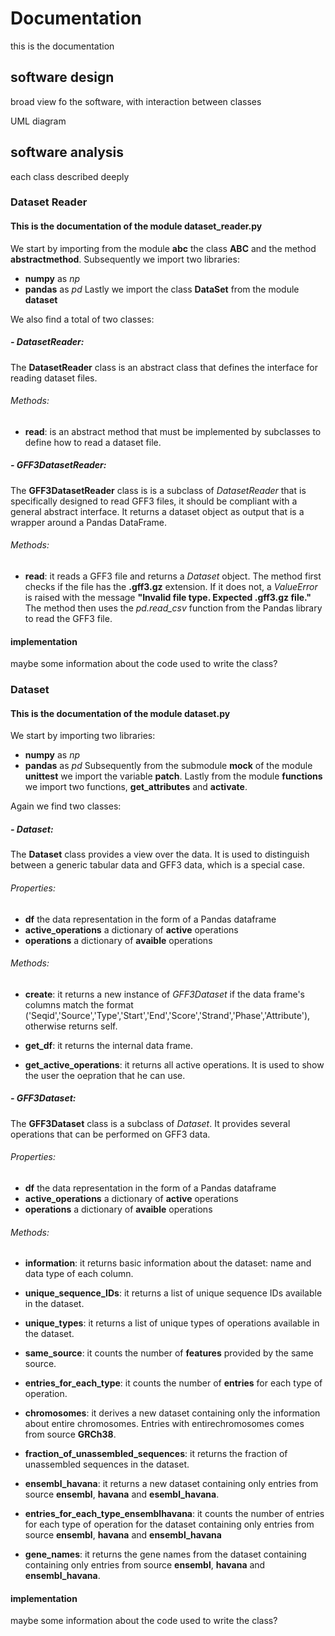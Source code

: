 # Documentation

this is the documentation

## software design
broad view fo the software, with interaction between classes

UML diagram

## software analysis
each class described deeply

### Dataset Reader
#### This is the documentation of the module dataset_reader.py

We start by importing from the module **abc** the class **ABC** and the method **abstractmethod**. Subsequently we import two libraries:
- **numpy** as *np*
- **pandas** as *pd*
Lastly we import the class **DataSet** from the module **dataset**

We also find a total of two classes:

##### -  DatasetReader: 
The **DatasetReader** class is an abstract class that defines the interface for reading dataset files. 

###### Methods:
- **read**: is an abstract method that must be implemented by subclasses to define how to read a dataset file. 

##### -  GFF3DatasetReader: 
The **GFF3DatasetReader** class is is a subclass of *DatasetReader* that is specifically designed to read GFF3 files, it should be compliant with a general abstract interface. It returns a dataset object as output that is a wrapper around a Pandas DataFrame.

###### Methods:
- **read**: it reads a GFF3 file and returns a *Dataset* object.
            The method first checks if the file has the **.gff3.gz** extension. If it does not, a *ValueError* is raised with the message **"Invalid file type. Expected .gff3.gz file."**
            The method then uses the *pd.read_csv* function from the Pandas library to read the GFF3 file. 


#### implementation
maybe some information about the code used to write the class?

### Dataset
#### This is the documentation of the module dataset.py

We start by importing two libraries:
- **numpy** as *np*
- **pandas** as *pd*
Subsequently from the submodule **mock** of the module **unittest** we import the variable **patch**. Lastly from the module **functions** we import two functions, **get_attributes** and **activate**.

Again we find two classes:

##### - Dataset:
The **Dataset** class provides a view over the data. It is used to distinguish between a generic tabular data and GFF3 data, which is a special case.

###### Properties:
-  **df** the data representation in the form of a Pandas dataframe
- **active_operations** a dictionary of **active** operations
- **operations** a dictionary of **avaible** operations


###### Methods:
- **create**: it returns a new instance of *GFF3Dataset* if the data frame's columns match the format ('Seqid','Source','Type','Start','End','Score','Strand','Phase','Attribute'), otherwise returns self.

- **get_df**: it returns the internal data frame.

- **get_active_operations**: it returns all active operations. It is used to show the user the oepration that he can use. 

##### - GFF3Dataset:
The **GFF3Dataset** class is a subclass of *Dataset*. It provides several operations that can be performed on GFF3 data.

###### Properties:
-  **df** the data representation in the form of a Pandas dataframe
- **active_operations** a dictionary of **active** operations
- **operations** a dictionary of **avaible** operations

###### Methods:
- **information**: it returns basic information about the dataset: name and data type of each column.

- **unique_sequence_IDs**: it returns a list of unique sequence IDs available in the dataset.

- **unique_types**: it returns a list of unique types of operations available in the dataset.

- **same_source**: it counts the number of **features** provided by the same source.

- **entries_for_each_type**: it counts the number of **entries** for each type of operation.

- **chromosomes**: it derives a new dataset containing only the information about entire chromosomes. Entries with entirechromosomes comes from source **GRCh38**.

- **fraction_of_unassembled_sequences**: it returns the fraction of unassembled sequences in the dataset.

- **ensembl_havana**: it returns a new dataset containing only entries from source **ensembl**, **havana** and **esembl_havana**.

- **entries_for_each_type_ensemblhavana**: it counts the number of entries for each type of operation for the dataset containing only entries from source **ensembl**, **havana** and **ensembl_havana**

- **gene_names**: it returns the gene names from the dataset containing containing only entries from source **ensembl**, **havana** and **ensembl_havana**.


#### implementation
maybe some information about the code used to write the class?
